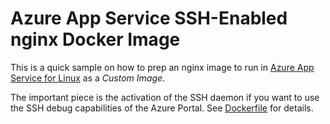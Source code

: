 # Azure App Service SSH-Enabled nginx Docker Image

This is a quick sample on how to prep an nginx image to run in [Azure App Service for Linux](https://docs.microsoft.com/en-us/azure/app-service/containers/app-service-linux-intro) as a *Custom Image*.

The important piece is the activation of the SSH daemon if you want to use the SSH debug capabilities of the Azure Portal. See [Dockerfile](./Dockerfile) for details.
